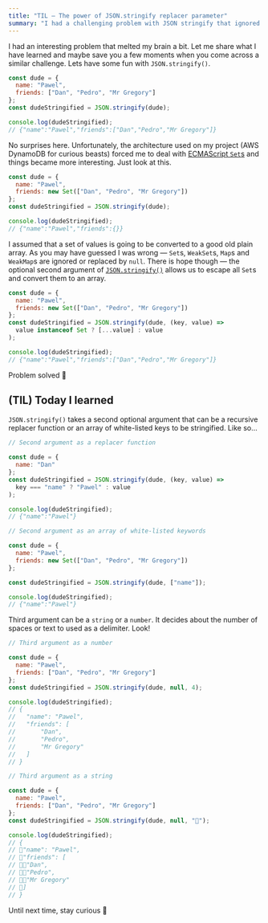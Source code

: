 ```yaml
---
title: "TIL — The power of JSON.stringify replacer parameter"
summary: "I had a challenging problem with JSON stringify that ignored my data in a place where I expected sets of values. Luckily I managed to solve it in a very elegant way."
---
```


I had an interesting problem that melted my brain a bit. Let me share what I have learned and maybe save you a few moments when you come across a similar challenge. Lets have some fun with `JSON.stringify()`.

```js
const dude = {
  name: "Pawel",
  friends: ["Dan", "Pedro", "Mr Gregory"]
};
const dudeStringified = JSON.stringify(dude);

console.log(dudeStringified);
// {"name":"Pawel","friends":["Dan","Pedro","Mr Gregory"]}
```

No surprises here. Unfortunately, the architecture used on my project (AWS DynamoDB for curious beasts) forced me to deal with [ECMAScript `Set`s](https://www.ecma-international.org/ecma-262/6.0/#sec-set-objects) and things became more interesting. Just look at this.

```js
const dude = {
  name: "Pawel",
  friends: new Set(["Dan", "Pedro", "Mr Gregory"])
};
const dudeStringified = JSON.stringify(dude);

console.log(dudeStringified);
// {"name":"Pawel","friends":{}}
```

I assumed that a set of values is going to be converted to a good old plain array. As you may have guessed I was wrong — `Set`s, `WeakSet`s, `Map`s and `WeakMap`s are ignored or replaced by `null`. There is hope though — the optional second argument of [`JSON.stringify()`](https://www.ecma-international.org/ecma-262/6.0/#sec-json.stringify) allows us to escape all `Set`s and convert them to an array.

```js
const dude = {
  name: "Pawel",
  friends: new Set(["Dan", "Pedro", "Mr Gregory"])
};
const dudeStringified = JSON.stringify(dude, (key, value) =>
  value instanceof Set ? [...value] : value
);

console.log(dudeStringified);
// {"name":"Pawel","friends":["Dan","Pedro","Mr Gregory"]}
```

Problem solved 👏

## (TIL) Today I learned

`JSON.stringify()` takes a second optional argument that can be a recursive replacer function or an array of white-listed keys to be stringified. Like so…

```js
// Second argument as a replacer function

const dude = {
  name: "Dan"
};
const dudeStringified = JSON.stringify(dude, (key, value) =>
  key === "name" ? "Pawel" : value
);

console.log(dudeStringified);
// {"name":"Pawel"}
```

```js
// Second argument as an array of white-listed keywords

const dude = {
  name: "Pawel",
  friends: new Set(["Dan", "Pedro", "Mr Gregory"])
};

const dudeStringified = JSON.stringify(dude, ["name"]);

console.log(dudeStringified);
// {"name":"Pawel"}
```

Third argument can be a `string` or a `number`. It decides about the number of spaces or text to used as a delimiter. Look!

```js
// Third argument as a number

const dude = {
  name: "Pawel",
  friends: ["Dan", "Pedro", "Mr Gregory"]
};
const dudeStringified = JSON.stringify(dude, null, 4);

console.log(dudeStringified);
// {
//   "name": "Pawel",
//   "friends": [
//       "Dan",
//       "Pedro",
//       "Mr Gregory"
//   ]
// }
```

```js
// Third argument as a string

const dude = {
  name: "Pawel",
  friends: ["Dan", "Pedro", "Mr Gregory"]
};
const dudeStringified = JSON.stringify(dude, null, "🍆");

console.log(dudeStringified);
// {
// 🍆"name": "Pawel",
// 🍆"friends": [
// 🍆🍆"Dan",
// 🍆🍆"Pedro",
// 🍆🍆"Mr Gregory"
// 🍆]
// }
```



Until next time, stay curious 💋
